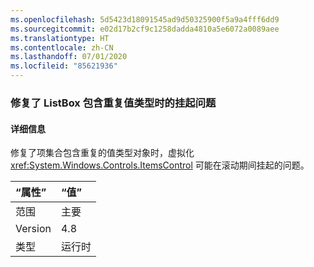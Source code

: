 ```yaml
---
ms.openlocfilehash: 5d5423d18091545ad9d50325900f5a9a4fff6dd9
ms.sourcegitcommit: e02d17b2cf9c1258dadda4810a5e6072a0089aee
ms.translationtype: HT
ms.contentlocale: zh-CN
ms.lasthandoff: 07/01/2020
ms.locfileid: "85621936"
---
```

### <a name="fixed-a-hang-when-listbox-contains-duplicate-value-types"></a>修复了 ListBox 包含重复值类型时的挂起问题

#### <a name="details"></a>详细信息

修复了项集合包含重复的值类型对象时，虚拟化 <xref:System.Windows.Controls.ItemsControl> 可能在滚动期间挂起的问题。

| “属性”    | “值”       |
|:--------|:------------|
| 范围   |主要|
|Version|4.8|
|类型|运行时|

